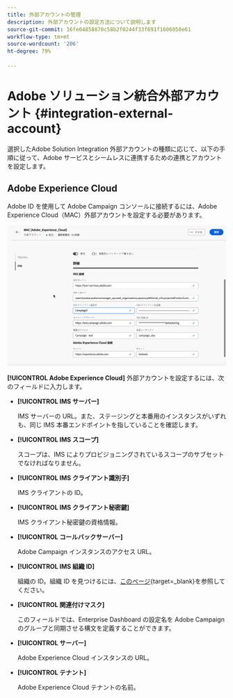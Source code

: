 ```yaml
---
title: 外部アカウントの管理
description: 外部アカウントの設定方法について説明します
source-git-commit: 16fe04858870c58b2f0244f33f691f1606050e61
workflow-type: tm+mt
source-wordcount: '206'
ht-degree: 79%

---
```


# Adobe ソリューション統合外部アカウント {#integration-external-account}

選択したAdobe Solution Integration 外部アカウントの種類に応じて、以下の手順に従って、Adobe サービスとシームレスに連携するための連携とアカウントを設定します。

## Adobe Experience Cloud

Adobe ID を使用して Adobe Campaign コンソールに接続するには、Adobe Experience Cloud（MAC）外部アカウントを設定する必要があります。

![Adobe Experience Cloud MAC 外部アカウント設定フィールドを示すスクリーンショット。](assets/external-MAC.png)

**[!UICONTROL Adobe Experience Cloud]** 外部アカウントを設定するには、次のフィールドに入力します。

* **[!UICONTROL IMS サーバー]**

  IMS サーバーの URL。また、ステージングと本番用のインスタンスがいずれも、同じ IMS 本番エンドポイントを指していることを確認します。

* **[!UICONTROL IMS スコープ]**

  スコープは、IMS によりプロビジョニングされているスコープのサブセットでなければなりません。

* **[!UICONTROL IMS クライアント識別子]**

  IMS クライアントの ID。

* **[!UICONTROL IMS クライアント秘密鍵]**

  IMS クライアント秘密鍵の資格情報。

* **[!UICONTROL コールバックサーバー]**

  Adobe Campaign インスタンスのアクセス URL。

* **[!UICONTROL IMS 組織 ID]**

  組織の ID。組織 ID を見つけるには、[このページ](https://experienceleague.adobe.com/docs/core-services/interface/administration/organizations.html?lang=ja){target=_blank}を参照してください。

* **[!UICONTROL 関連付けマスク]**

  このフィールドでは、Enterprise Dashboard の設定名を Adobe Campaign のグループと同期させる構文を定義することができます。

* **[!UICONTROL サーバー]**

  Adobe Experience Cloud インスタンスの URL。

* **[!UICONTROL テナント]**

  Adobe Experience Cloud テナントの名前。
